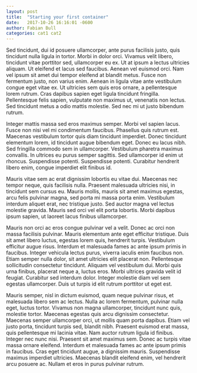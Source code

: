 ```yaml
---
layout: post
title:  "Starting your first container"
date:   2017-10-26 16:16:01 -0600
author: Fabian Bull
categories: cat1 cat2
---
```


Sed tincidunt, dui id posuere ullamcorper, ante purus facilisis justo, quis
tincidunt nulla ligula in tortor. Morbi in dolor orci. Vivamus velit libero,
tincidunt vitae porttitor sed, ullamcorper eu ex. Ut at ipsum a lectus
ultricies aliquam. Ut eleifend et lacus sed faucibus. Aenean vel euismod orci.
Nam vel ipsum sit amet dui tempor eleifend at blandit metus. Fusce non
fermentum justo, non varius enim. Aenean in ligula vitae ante vestibulum congue
eget vitae ex. Ut ultricies sem quis eros ornare, a pellentesque lorem rutrum.
Cras dapibus sapien eget ligula tincidunt fringilla. Pellentesque felis sapien,
vulputate non maximus ut, venenatis non lectus. Sed tincidunt metus a odio
mattis molestie. Sed nec mi ut justo bibendum rutrum.

Integer mattis massa sed eros maximus semper. Morbi vel sapien lacus. Fusce non
nisi vel mi condimentum faucibus. Phasellus quis rutrum est. Maecenas
vestibulum tortor quis diam tincidunt imperdiet. Donec tincidunt elementum
lorem, id tincidunt augue bibendum eget. Donec eu lacus nibh. Sed fringilla
commodo sem in ullamcorper. Vestibulum pharetra maximus convallis. In ultrices
eu purus semper sagittis. Sed ullamcorper id enim ut rhoncus. Suspendisse
potenti. Suspendisse potenti. Curabitur hendrerit libero enim, congue imperdiet
elit finibus id.

Mauris vitae sem ac erat dignissim lobortis eu vitae dui. Maecenas nec tempor
neque, quis facilisis nulla. Praesent malesuada ultricies nisi, in tincidunt
sem cursus eu. Mauris mollis, mauris sit amet maximus egestas, arcu felis
pulvinar magna, sed porta mi massa porta enim. Vestibulum interdum aliquet
erat, nec tristique justo. Sed auctor magna vel lectus molestie gravida. Mauris
sed orci vel elit porta lobortis. Morbi dapibus ipsum sapien, ut laoreet lacus
finibus ullamcorper.

Mauris non orci ac eros congue pulvinar vel a velit. Donec ac orci non massa
facilisis pulvinar. Mauris elementum ante eget efficitur tristique. Duis sit
amet libero luctus, egestas lorem quis, hendrerit turpis. Vestibulum efficitur
augue risus. Interdum et malesuada fames ac ante ipsum primis in faucibus.
Integer vehicula lectus purus, viverra iaculis enim faucibus non. Etiam semper
nulla dolor, sit amet ultricies elit placerat non. Pellentesque sollicitudin
consectetur tincidunt. Aliquam vel vestibulum dui. Morbi quis urna finibus,
placerat neque a, luctus eros. Morbi ultrices gravida velit id feugiat.
Curabitur sed interdum dolor. Integer molestie diam vel sem egestas
ullamcorper. Duis ut turpis id elit rutrum porttitor ut eget est.

Mauris semper, nisl in dictum euismod, quam neque pulvinar risus, et malesuada
libero sem ac lectus. Nulla ac lorem fermentum, pulvinar nulla eget, luctus
tortor. Vivamus non magna ullamcorper, tincidunt nunc quis, molestie tortor.
Maecenas egestas quis arcu dignissim consectetur. Maecenas semper ullamcorper
orci, ut mollis quam porta dapibus. Etiam vel justo porta, tincidunt turpis
sed, blandit nibh. Praesent euismod erat massa, quis pellentesque mi lacinia
vitae. Nam auctor rutrum ligula id finibus. Integer nec nunc nisi. Praesent sit
amet maximus sem. Donec ac turpis vitae massa ornare eleifend. Interdum et
malesuada fames ac ante ipsum primis in faucibus. Cras eget tincidunt augue, a
dignissim mauris. Suspendisse maximus imperdiet ultricies. Maecenas blandit
eleifend enim, vel hendrerit arcu posuere ac. Nullam et eros in purus pulvinar
rutrum.
